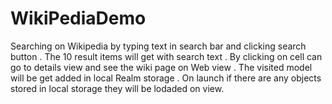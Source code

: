 # WikiPediaDemo
Searching on Wikipedia by typing text in search bar and clicking search button .
The 10 result items will get with search text .
By clicking on cell can go to details view and see the wiki page on Web view .
The visited model will be get added in local Realm storage .
On launch if there are any objects stored in local storage they will be lodaded on view.

